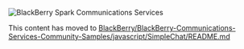 ![BlackBerry Spark Communications Services](https://developer.blackberry.com/files/bbm-enterprise/documents/guide/resources/images/bnr-bbm-enterprise-sdk-title.png)

This content has moved to [BlackBerry/BlackBerry-Communications-Services-Community-Samples/javascript/SimpleChat/README.md](https://github.com/BlackBerry/BlackBerry-Communications-Services-Community-Samples/javascript/SimpleChat/README.md)
